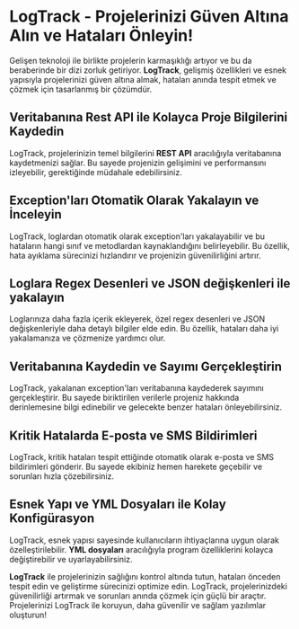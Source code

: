# LogTrack - Projelerinizi Güven Altına Alın ve Hataları Önleyin!

Gelişen teknoloji ile birlikte projelerin karmaşıklığı artıyor ve bu da beraberinde bir dizi zorluk getiriyor. **LogTrack**, gelişmiş özellikleri ve esnek yapısıyla projelerinizi güven altına almak, hataları anında tespit etmek ve çözmek için tasarlanmış bir çözümdür.

## Veritabanına Rest API ile Kolayca Proje Bilgilerini Kaydedin
LogTrack, projelerinizin temel bilgilerini **REST API** aracılığıyla veritabanına kaydetmenizi sağlar. Bu sayede projenizin gelişimini ve performansını izleyebilir, gerektiğinde müdahale edebilirsiniz.

## Exception'ları Otomatik Olarak Yakalayın ve İnceleyin
LogTrack, loglardan otomatik olarak exception'ları yakalayabilir ve bu hataların hangi sınıf ve metodlardan kaynaklandığını belirleyebilir. Bu özellik, hata ayıklama sürecinizi hızlandırır ve projenizin güvenilirliğini artırır.

## Loglara Regex Desenleri ve JSON değişkenleri ile yakalayın
Loglarınıza daha fazla içerik ekleyerek, özel regex desenleri ve JSON değişkenleriyle daha detaylı bilgiler elde edin. Bu özellik, hataları daha iyi yakalamanıza ve çözmenize yardımcı olur.

## Veritabanına Kaydedin ve Sayımı Gerçekleştirin
LogTrack, yakalanan exception'ları veritabanına kaydederek sayımını gerçekleştirir. Bu sayede biriktirilen verilerle projeniz hakkında derinlemesine bilgi edinebilir ve gelecekte benzer hataları önleyebilirsiniz.

## Kritik Hatalarda E-posta ve SMS Bildirimleri
LogTrack, kritik hataları tespit ettiğinde otomatik olarak e-posta ve SMS bildirimleri gönderir. Bu sayede ekibiniz hemen harekete geçebilir ve sorunları hızla çözebilirsiniz.

## Esnek Yapı ve YML Dosyaları ile Kolay Konfigürasyon
LogTrack, esnek yapısı sayesinde kullanıcıların ihtiyaçlarına uygun olarak özelleştirilebilir. **YML dosyaları** aracılığıyla program özelliklerini kolayca değiştirebilir ve uyarlayabilirsiniz.

**LogTrack** ile projelerinizin sağlığını kontrol altında tutun, hataları önceden tespit edin ve geliştirme sürecinizi optimize edin. LogTrack, projelerinizdeki güvenilirliği artırmak ve sorunları anında çözmek için güçlü bir araçtır. Projelerinizi LogTrack ile koruyun, daha güvenilir ve sağlam yazılımlar oluşturun!
